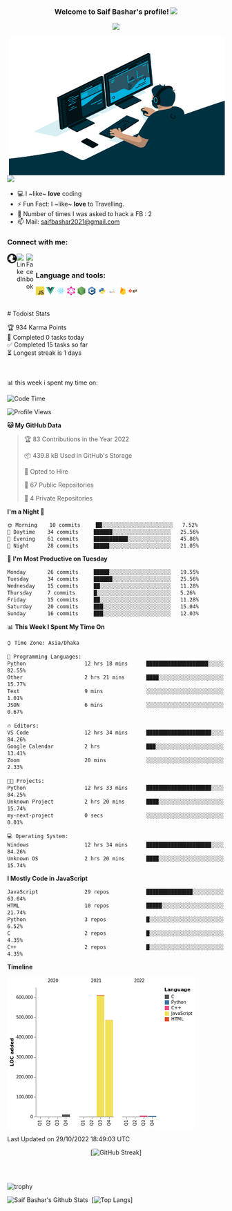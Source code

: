 <h3 align="center">
  Welcome to Saif Bashar's profile!
  <img src="https://media.giphy.com/media/hvRJCLFzcasrR4ia7z/giphy.gif" width="28">
</h3>
<p align="center">
  <a href="https://github.com/saifbashar"><img src="https://readme-typing-svg.herokuapp.com/?lines=Full-stack%20web%20and%20app%20developer;Self-taught%20UI%2FUX%20Designer;2%2B%20years%20of%20coding%20experience;Always%20learning%20new%20things&center=true&width=380&height=45"></a>
</p>


<img align="right" alt="GIF" src="https://raw.githubusercontent.com/saifbashar/saifbashar/main/code.gif" width="500" height="320" />

  
![](https://komarev.com/ghpvc/?username=saifbashar&color=green&style=flat-square&label=PROFILE+VIEWS)



  
  

- 💻 I ~like~ **love** coding
- ⚡ Fun Fact: I ~like~ **love** to Travelling.
- 🏅 Number of times I was asked to hack a FB : 2
- 📫 Mail: saifbashar2021@gmail.com

 
<!-- - Usesless Stats:
 👯 I have successfully worked on production level projects regarding android, web and backend.
currently perfecting my skills with ReactJS and Android MVVM Architecture.


-->
 ### Connect with me:

[<img align="left" alt="" width="22px" src="https://raw.githubusercontent.com/iconic/open-iconic/master/svg/globe.svg" />][website]
[<img align="left" alt="LinkedIn" width="22px" src="https://cdn.jsdelivr.net/npm/simple-icons@v3/icons/linkedin.svg" />][linkedin]
[<img align="left" alt="Facebook" width="22px" src="https://cdn.jsdelivr.net/npm/simple-icons@v3/icons/facebook.svg" />][facebook]


<br /> 


 ### Language and tools:

<code><img height="20" src="https://raw.githubusercontent.com/github/explore/80688e429a7d4ef2fca1e82350fe8e3517d3494d/topics/javascript/javascript.png"></code>
<code><img height="20" src="https://raw.githubusercontent.com/github/explore/80688e429a7d4ef2fca1e82350fe8e3517d3494d/topics/vue/vue.png"></code>
<code><img height="20" src="https://raw.githubusercontent.com/github/explore/80688e429a7d4ef2fca1e82350fe8e3517d3494d/topics/react/react.png"></code>
<code><img height="20" src="https://raw.githubusercontent.com/github/explore/5c058a388828bb5fde0bcafd4bc867b5bb3f26f3/topics/graphql/graphql.png"></code>
<code><img height="20" src="https://raw.githubusercontent.com/github/explore/80688e429a7d4ef2fca1e82350fe8e3517d3494d/topics/nodejs/nodejs.png"></code>
<code><img height="20" src="https://raw.githubusercontent.com/github/explore/80688e429a7d4ef2fca1e82350fe8e3517d3494d/topics/cpp/cpp.png"></code>
<code><img height="20" src="https://raw.githubusercontent.com/github/explore/80688e429a7d4ef2fca1e82350fe8e3517d3494d/topics/python/python.png"></code>
<code><img height="20" src="https://raw.githubusercontent.com/github/explore/80688e429a7d4ef2fca1e82350fe8e3517d3494d/topics/mysql/mysql.png"></code>
<code><img height="20" src="https://raw.githubusercontent.com/github/explore/80688e429a7d4ef2fca1e82350fe8e3517d3494d/topics/firebase/firebase.png"></code>
<code><img height="20" src="https://raw.githubusercontent.com/github/explore/80688e429a7d4ef2fca1e82350fe8e3517d3494d/topics/git/git.png"></code>

  
  


<br />
# Todoist Stats

<!-- TODO-IST:START -->
🏆  934 Karma Points           
🌸  Completed 0 tasks today           
✅  Completed 15 tasks so far           
⏳  Longest streak is 1 days
<!-- TODO-IST:END -->
<br />

📊 this week i spent my time on:
<br />

<!--START_SECTION:waka-->
![Code Time](http://img.shields.io/badge/Code%20Time-1%2C265%20hrs%2013%20mins-blue)

![Profile Views](http://img.shields.io/badge/Profile%20Views-0-blue)

**🐱 My GitHub Data** 

> 🏆 83 Contributions in the Year 2022
 > 
> 📦 439.8 kB Used in GitHub's Storage 
 > 
> 💼 Opted to Hire
 > 
> 📜 67 Public Repositories 
 > 
> 🔑 4 Private Repositories  
 > 
**I'm a Night 🦉** 

```text
🌞 Morning    10 commits     ██░░░░░░░░░░░░░░░░░░░░░░░   7.52% 
🌆 Daytime    34 commits     ██████░░░░░░░░░░░░░░░░░░░   25.56% 
🌃 Evening    61 commits     ███████████░░░░░░░░░░░░░░   45.86% 
🌙 Night      28 commits     █████░░░░░░░░░░░░░░░░░░░░   21.05%

```
📅 **I'm Most Productive on Tuesday** 

```text
Monday       26 commits     █████░░░░░░░░░░░░░░░░░░░░   19.55% 
Tuesday      34 commits     ██████░░░░░░░░░░░░░░░░░░░   25.56% 
Wednesday    15 commits     ██░░░░░░░░░░░░░░░░░░░░░░░   11.28% 
Thursday     7 commits      █░░░░░░░░░░░░░░░░░░░░░░░░   5.26% 
Friday       15 commits     ██░░░░░░░░░░░░░░░░░░░░░░░   11.28% 
Saturday     20 commits     ███░░░░░░░░░░░░░░░░░░░░░░   15.04% 
Sunday       16 commits     ███░░░░░░░░░░░░░░░░░░░░░░   12.03%

```


📊 **This Week I Spent My Time On** 

```text
⌚︎ Time Zone: Asia/Dhaka

💬 Programming Languages: 
Python                   12 hrs 18 mins      ████████████████████░░░░░   82.55% 
Other                    2 hrs 21 mins       ████░░░░░░░░░░░░░░░░░░░░░   15.77% 
Text                     9 mins              ░░░░░░░░░░░░░░░░░░░░░░░░░   1.01% 
JSON                     6 mins              ░░░░░░░░░░░░░░░░░░░░░░░░░   0.67%

🔥 Editors: 
VS Code                  12 hrs 34 mins      █████████████████████░░░░   84.26% 
Google Calendar          2 hrs               ███░░░░░░░░░░░░░░░░░░░░░░   13.41% 
Zoom                     20 mins             ░░░░░░░░░░░░░░░░░░░░░░░░░   2.33%

🐱‍💻 Projects: 
Python                   12 hrs 33 mins      █████████████████████░░░░   84.25% 
Unknown Project          2 hrs 20 mins       ████░░░░░░░░░░░░░░░░░░░░░   15.74% 
my-next-project          0 secs              ░░░░░░░░░░░░░░░░░░░░░░░░░   0.01%

💻 Operating System: 
Windows                  12 hrs 34 mins      █████████████████████░░░░   84.26% 
Unknown OS               2 hrs 20 mins       ████░░░░░░░░░░░░░░░░░░░░░   15.74%

```

**I Mostly Code in JavaScript** 

```text
JavaScript               29 repos            ███████████████░░░░░░░░░░   63.04% 
HTML                     10 repos            █████░░░░░░░░░░░░░░░░░░░░   21.74% 
Python                   3 repos             █░░░░░░░░░░░░░░░░░░░░░░░░   6.52% 
C                        2 repos             █░░░░░░░░░░░░░░░░░░░░░░░░   4.35% 
C++                      2 repos             █░░░░░░░░░░░░░░░░░░░░░░░░   4.35%

```


**Timeline**

![Chart not found](https://raw.githubusercontent.com/saifbashar/saifbashar/main/charts/bar_graph.png) 


 Last Updated on 29/10/2022 18:49:03 UTC
<!--END_SECTION:waka-->

<div align="center">
  

[![GitHub Streak](https://github-readme-streak-stats.herokuapp.com?user=saifbashar&theme=synthwave)]
  </div>
  
<br /><br />



  ![trophy](https://github-profile-trophy.vercel.app/?username=saifbashar&theme=juicyfresh&no-frame=true&row=1&&margin-w=20&no-bg=true)

  
<img align="left" alt="Saif Bashar's Github Stats" src="https://github-readme-stats.vercel.app/api?username=saifbashar&show_icons=true" />    &nbsp;
[![Top Langs](https://github-readme-stats.vercel.app/api/top-langs?username=saifbashar&count_private=true&show_icons=true)]
  </div>

  



[website]: https://saifbashar.wordpress.com/
[facebook]: https://www.facebook.com/yepitssaif/
[linkedin]:https://www.linkedin.com/in/saifbashar/
<br/>
<br/>



